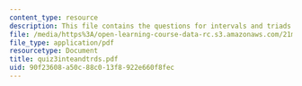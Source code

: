 ```yaml
---
content_type: resource
description: This file contains the questions for intervals and triads.
file: /media/https%3A/open-learning-course-data-rc.s3.amazonaws.com/21m-302-harmony-and-counterpoint-ii-spring-2005/90f23608a50c88c013f8922e660f8fec_quiz3inteandtrds.pdf
file_type: application/pdf
resourcetype: Document
title: quiz3inteandtrds.pdf
uid: 90f23608-a50c-88c0-13f8-922e660f8fec
---
```

